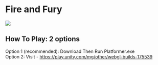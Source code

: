 # Fire and Fury

![](https://raw.githubusercontent.com/paolotormon/Fire-and-Fury/main/Fire%20and%20Fury%20Preview.gif)

## How To Play: 2 options
Option 1 (recommended): Download Then Run Platformer.exe  
Option 2: Visit - https://play.unity.com/mg/other/webgl-builds-175539 
